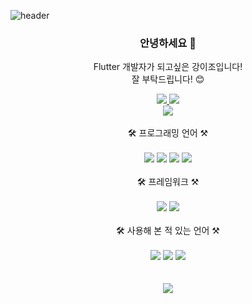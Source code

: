![header](https://capsule-render.vercel.app/api?type=waving&color=gradient&customColorList=0,2,2,5,30&height=370&section=header&text=Hello%20there!&fontSize=90&desc=Kang%20IJO%20's%20Github&animation=twinkling&descSize=25&descAlign=65&descAlignY=63)

### <div align="center">안녕하세요 👋</div>

<div align="center">Flutter 개발자가 되고싶은 강이조입니다! <br />
잘 부탁드립니다! 😊</p>
</div>

<div align="center">
  <a href="https://velog.io/@rkddl6803" target="_blank">
    <img src="https://img.shields.io/badge/blog-20C997?style=for-the-badge&logo=velog&logoColor=white"/>
  </a>
  <a href="mailto:rkddl6803@naver.com" target="_blank">
    <img src="https://img.shields.io/badge/email-03C75A?style=for-the-badge&logo=naver&logoColor=white"/>
  </a>
  <br />
  <a href="https://hits.seeyoufarm.com"><img src="https://hits.seeyoufarm.com/api/count/incr/badge.svg?url=https%3A%2F%2Fgithub.com%2FKang-IJ&count_bg=%23AAAAAA&title_bg=%23555555&icon=&icon_color=%23E7E7E7&title=hits&edge_flat=true"/></a>
</div>

<br />
<div align="center">🛠 프로그래밍 언어 ⚒</div>
<br />
<div align="center">
  <img src="https://img.shields.io/badge/Dart-0175C2?style=for-the-badge&logo=dart">
  <img src="https://img.shields.io/badge/JavaScript-F7DF1E?style=for-the-badge&logo=javaScript&logoColor=black">
  <img src="https://img.shields.io/badge/HTML-E34F26?style=for-the-badge&logo=HTML5&logoColor=white">
  <img src="https://img.shields.io/badge/CSS-1572B6?style=for-the-badge&logo=css3&logoColor=white">
</div>
<br />

<div align="center">🛠 프레임워크 ⚒</div>
<br />

<div align="center">
  <img src="https://img.shields.io/badge/Flutter-02569B?style=for-the-badge&logo=flutter&logoColor=black">
  <img src="https://img.shields.io/badge/React-61DAFB?style=for-the-badge&logo=react&logoColor=black">
</div>
<br />
<div align="center">🛠 사용해 본 적 있는 언어 ⚒</div>
<br />
<div align="center">
  <img src="https://img.shields.io/badge/Java-0074BD?style=for-the-badge&logo=java">
  <img src="https://img.shields.io/badge/Next.js-000000?style=for-the-badge&logo=next.js">
  <img src="https://img.shields.io/badge/TypeScript-3178C6?style=for-the-badge&logo=TypeScript&logoColor=white">
</div>
<br />
<br />
<div align="center">
  <picture>
    <source 
      srcset="https://github-readme-stats.vercel.app/api?username=KANG-IJ&show_icons=true&theme=dark&hide=stars"
      media="(prefers-color-scheme: dark)"
    />
    <source
      srcset="https://github-readme-stats.vercel.app/api?username=KANG-IJ&show_icons=true"
      media="(prefers-color-scheme: light), (prefers-color-scheme: no-preference)"
    />
    <img src="https://github-readme-stats.vercel.app/api?username=KANG-IJ&show_icons=true" />
  </picture>
</div>
